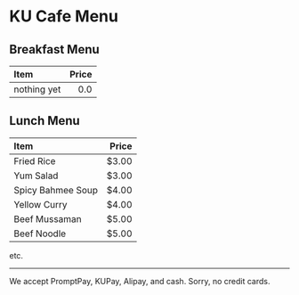 # KU Cafe Menu

## Breakfast Menu

| Item                                   | Price |
|:---------------------------------------|------:|
| nothing yet                            |  0.0  |

## Lunch Menu

| Item                                   | Price|
|:---------------------------------------|-----:|
| Fried Rice                             | $3.00 |
| Yum Salad                              | $3.00 |
| Spicy Bahmee Soup                      | $4.00 |
| Yellow Curry                           | $4.00 |
| Beef Mussaman                          | $5.00 |
| Beef Noodle                            | $5.00 |

etc.

---

We accept PromptPay, KUPay, Alipay, and cash. Sorry, no credit cards.
